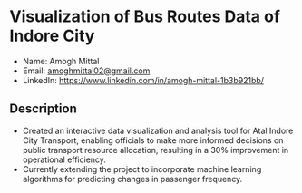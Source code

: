 # Visualization of Bus Routes Data of Indore City

- Name: Amogh Mittal
- Email: amoghmittal02@gmail.com
- LinkedIn: https://www.linkedin.com/in/amogh-mittal-1b3b921bb/

## Description
- Created an interactive data visualization and analysis tool for Atal Indore City Transport, enabling officials to make more
informed decisions on public transport resource allocation, resulting in a 30% improvement in operational efficiency.
- Currently extending the project to incorporate machine learning algorithms for predicting changes in passenger frequency.
